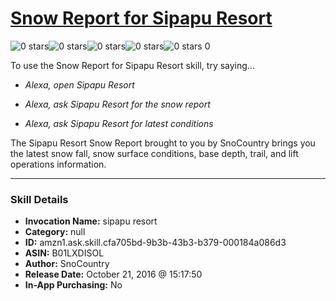 # [Snow Report for Sipapu Resort](http://alexa.amazon.com/#skills/amzn1.ask.skill.cfa705bd-9b3b-43b3-b379-000184a086d3)
![0 stars](../../images/ic_star_border_black_18dp_1x.png)![0 stars](../../images/ic_star_border_black_18dp_1x.png)![0 stars](../../images/ic_star_border_black_18dp_1x.png)![0 stars](../../images/ic_star_border_black_18dp_1x.png)![0 stars](../../images/ic_star_border_black_18dp_1x.png) 0

To use the Snow Report for Sipapu Resort skill, try saying...

* *Alexa, open Sipapu Resort*

* *Alexa, ask Sipapu Resort for the snow report*

* *Alexa, ask Sipapu Resort for latest conditions*

The Sipapu Resort Snow Report brought to you by SnoCountry brings you the latest snow fall, snow surface conditions,  base depth, trail, and lift operations information.

***

### Skill Details

* **Invocation Name:** sipapu resort
* **Category:** null
* **ID:** amzn1.ask.skill.cfa705bd-9b3b-43b3-b379-000184a086d3
* **ASIN:** B01LXDISOL
* **Author:** SnoCountry
* **Release Date:** October 21, 2016 @ 15:17:50
* **In-App Purchasing:** No
